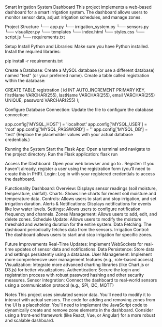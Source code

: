 Smart Irrigation System Dashboard
This project implements a web-based dashboard for a smart irrigation system. The dashboard allows users to monitor sensor data, adjust irrigation schedules, and manage zones.

Project Structure
└── app.py
└── irrigation_system.py
└── sensors.py
└── visualizer.py
└── templates
    └── index.html
└── styles.css
└── script.js
└── requirements.txt

Setup
Install Python and Libraries:
Make sure you have Python installed.
Install the required libraries:

pip install -r requirements.txt

Create a Database:
Create a MySQL database (or use a different database) named "test" (or your preferred name).
Create a table called registration within the database:

CREATE TABLE registration (
    id INT AUTO_INCREMENT PRIMARY KEY,
    firstName VARCHAR(255),
    lastName VARCHAR(255),
    email VARCHAR(255) UNIQUE,
    password VARCHAR(255)
);

Configure Database Connection:
Update the 
 file to configure the database connection:

app.config['MYSQL_HOST'] = 'localhost'
app.config['MYSQL_USER'] = 'root'
app.config['MYSQL_PASSWORD'] = ''
app.config['MYSQL_DB'] = 'test'
(Replace the placeholder values with your actual database credentials.)

Running the System
Start the Flask App:
Open a terminal and navigate to the project directory.
Run the Flask application:
flask run

Access the Dashboard:
Open your web browser and go to 
.
Register:
If you haven't already, register a user using the registration form (you'll need to create this in PHP).
Login:
Log in with your registered credentials to access the dashboard.

Functionality
Dashboard:
Overview: Displays sensor readings (soil moisture, temperature, rainfall).
Charts: Shows line charts for recent soil moisture and temperature data.
Controls: Allows users to start and stop irrigation, and set irrigation duration.
Alerts & Notifications: Displays notifications for events like low water levels.
Settings: Allows users to configure notification frequency and channels.
Zones Management: Allows users to add, edit, and delete zones.
Schedule Update: Allows users to modify the moisture threshold and watering duration for the entire system.
Data Fetching: The dashboard periodically fetches data from the sensors.
Irrigation Control: The dashboard allows users to start and stop irrigation for specific zones.

Future Improvements
Real-Time Updates: Implement WebSockets for real-time updates of sensor data and notifications.
Data Persistence: Store data and settings persistently using a database.
User Management: Implement more comprehensive user management features (e.g., role-based access).
Visualization: Integrate more advanced charting libraries (like Chart.js or D3.js) for better visualizations.
Authentication: Secure the login and registration process with robust password hashing and other security measures.
Sensor Integration: Connect the dashboard to real-world sensors using a communication protocol (e.g., SPI, I2C, MQTT)

Notes
This project uses simulated sensor data. You'll need to modify it to interact with actual sensors.
The code for adding and removing zones from the UI is a placeholder. You'll need to implement the JavaScript code to dynamically create and remove zone elements in the dashboard.
Consider using a front-end framework (like React, Vue, or Angular) for a more robust and scalable dashboard.
